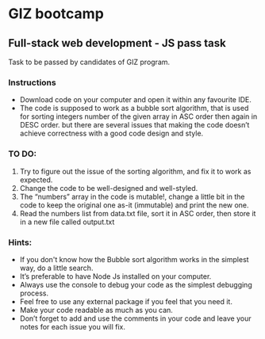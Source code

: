 # GIZ bootcamp
## Full-stack web development - JS pass task
Task to be passed by candidates of GIZ program.


### Instructions
- Download code on your computer and open it within any favourite IDE.
- The code is supposed to work as a bubble sort algorithm, that is used for sorting integers number of the given array in ASC order then again in DESC order. but there are several issues that making the code doesn’t achieve correctness with a good code design and style.

### TO DO:
1. Try to figure out the issue of the sorting algorithm, and fix it to work as expected.
2. Change the code to be well-designed and well-styled.
3. The “numbers” array in the code is mutable!, change a little bit in the code to keep the original one as-it (immutable) and print the new one.
4. Read the numbers list from data.txt file, sort it in ASC order, then store it in a new file called output.txt

### Hints:
* If you don't know how the Bubble sort algorithm works in the simplest way, do a little search.
* It’s preferable to have Node Js installed on your computer.
* Always use the console to debug your code as the simplest debugging process.
* Feel free to use any external package if you feel that you need it.
* Make your code readable as much as you can.
* Don’t forget to add and use the comments in your code and leave your notes for each issue you will fix.

